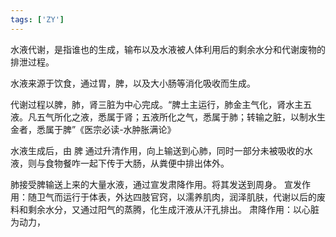```yaml
---
tags: ['ZY']
---
```


水液代谢，是指谁也的生成，输布以及水液被人体利用后的剩余水分和代谢废物的排泄过程。

水液来源于饮食，通过胃，脾，以及大小肠等消化吸收而生成。

代谢过程以脾，肺，肾三脏为中心完成。“脾土主运行，肺金主气化，肾水主五液。凡五气所化之液，悉属于肾；五液所化之气，悉属于肺；转输之脏，以制水生金者，悉属于脾”《医宗必读-水肿胀满论》


水液生成后，由 脾 通过升清作用，向上输送到心肺，同时一部分未被吸收的水液，则与食物餐咋一起下传于大肠，从粪便中排出体外。

肺接受脾输送上来的大量水液，通过宣发肃降作用。将其发送到周身。
	宣发作用：随卫气而运行于体表，外达四肢官窍，以濡养肌肉，润泽肌肤，代谢以后的废料和剩余水分，又通过阳气的蒸腾，化生成汗液从汗孔排出。
	肃降作用：以心脏为动力，